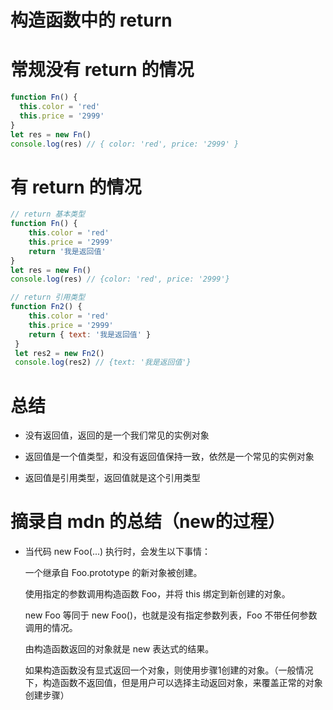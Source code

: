 # 构造函数中的 return


# 常规没有 return 的情况

```js
function Fn() {
  this.color = 'red'
  this.price = '2999'
}
let res = new Fn()
console.log(res) // { color: 'red', price: '2999' }
```


# 有 return 的情况

```js
// return 基本类型
function Fn() {
    this.color = 'red'
    this.price = '2999'
    return '我是返回值'
}
let res = new Fn()
console.log(res) // {color: 'red', price: '2999'}

// return 引用类型
function Fn2() {
    this.color = 'red'
    this.price = '2999'
    return { text: '我是返回值' }
 }
 let res2 = new Fn2()
 console.log(res2) // {text: '我是返回值'}
```

# 总结

- 没有返回值，返回的是一个我们常见的实例对象

- 返回值是一个值类型，和没有返回值保持一致，依然是一个常见的实例对象

- 返回值是引用类型，返回值就是这个引用类型


# 摘录自 mdn 的总结（new的过程）

- 当代码 new Foo(...) 执行时，会发生以下事情：

  一个继承自 Foo.prototype 的新对象被创建。

  使用指定的参数调用构造函数 Foo，并将 this 绑定到新创建的对象。
  
  new Foo 等同于 new Foo()，也就是没有指定参数列表，Foo 不带任何参数调用的情况。
  
  由构造函数返回的对象就是 new 表达式的结果。
  
  如果构造函数没有显式返回一个对象，则使用步骤1创建的对象。（一般情况下，构造函数不返回值，但是用户可以选择主动返回对象，来覆盖正常的对象创建步骤）
